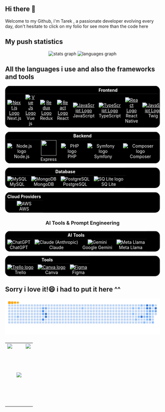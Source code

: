 ## Hi there 👋
<p align="left"> Welcome to my Github, i'm Tarek , a passionate developer evolving every day, don't hesitate to click on my folio for see more than the code here</p>

###
## My push statistics
<div align="center">
  <img src="https://github-readme-stats.vercel.app/api?username=retak18&hide_title=false&hide_rank=false&show_icons=true&include_all_commits=true&count_private=true&disable_animations=false&theme=dracula&locale=en&hide_border=false&order=1" height="150" alt="stats graph"  />
  <img src="https://github-readme-stats.vercel.app/api/top-langs?username=retak18&locale=en&hide_title=false&layout=compact&card_width=320&langs_count=5&theme=dracula&hide_border=false&order=2" height="150" alt="languages graph"  />
</div>

###
## All the languages i use and also the frameworks and tools

<div align="center">
    <table style="background-color: black; color: white; border: none; border-radius: 15px; overflow: hidden;">
    <thead>
      <tr>
        <th colspan="10" align="center" style="color: white;">Frontend</th>
      </tr>
    </thead>
    <tbody>
      <tr>
      <td align="center" style="border: none;">
        <a href="https://nextjs.org/" style="color: white;">
          <img src="https://skillicons.dev/icons?i=nextjs" width="50" height="50" alt="Next.js Logo"/>
        </a>
        <br>Next.js
      </td>
      <td align="center" style="border: none;">
        <a href="https://vuejs.org" style="color: white;">
          <img src="https://cdn.jsdelivr.net/gh/devicons/devicon/icons/vuejs/vuejs-original.svg" alt="Vue Js Logo" width="50" height="50"/>
        </a>
        <br>Vue js
      </td>
      <td align="center" style="border: none;">
        <a href="https://redux.js.org" style="color: white;">
          <img src="https://cdn.jsdelivr.net/gh/devicons/devicon/icons/redux/redux-original.svg" alt="Redux Logo" width="50" height="50"/>
        </a>
        <br>Redux
      </td>
      <td align="center" style="border: none;">
        <a href="https://reactjs.org/" style="color: white;">
          <img src="https://techstack-generator.vercel.app/react-icon.svg" alt="React Logo" width="50" height="50"/>
        </a>
        <br>React
      </td>
      <td align="center" style="border: none;">
        <a href="https://developer.mozilla.org/en-US/docs/Web/JavaScript" style="color: white;">
          <img src="https://techstack-generator.vercel.app/js-icon.svg" alt="JavaScript Logo" width="50" height="50"/>
        </a>
        <br>JavaScript
      </td>
      <td align="center" style="border: none;">
        <a href="https://www.typescriptlang.org/" style="color: white;">
          <img src="https://techstack-generator.vercel.app/ts-icon.svg" alt="TypeScript Logo" width="50" height="50"/>
        </a>
        <br>TypeScript
      </td>
      <td align="center" style="border: none;">
        <a href="https://reactnative.dev/" style="color: white;">
          <img src="https://techstack-generator.vercel.app/react-icon.svg" alt="React Logo" width="50" height="50"/>
        </a>
        <br>React Native
      </td>
      <td align="center" style="border: none;">
        <a href="https://twig.symfony.com" style="color: white;">
          <img src="https://user-images.githubusercontent.com/973783/46407973-3c5dbf80-c72e-11e8-947c-d1fdaaa28f73.png" alt="JavaScript Logo" width="50" height="50"/>
        </a>
        <br>Twig
      </td>
      <td align="center" style="border: none;">
        <a href="https://getbootstrap.com" style="color: white;">
          <img src="https://cdn.jsdelivr.net/gh/devicons/devicon/icons/bootstrap/bootstrap-original.svg" alt="Bootstrap Logo" width="50" height="50"/>
        </a>
        <br>Bootstrap
      </td>
        <td align="center" style="border: none;">
          <a href="https://tailwindcss.com/" style="color: white;">
            <img src="https://cdn.worldvectorlogo.com/logos/tailwindcss.svg" width="50" height="50" alt="Tailwind CSS Logo"/>
          </a>
          <br>Tailwind CSS
        </td>
        </tr>
    </tbody>
  </table>
</div>



<div align="center">
<table style="background-color: black; color: white; border: none; border-radius: 15px; overflow: hidden;">
  <thead>
    <tr>
      <th colspan="5" align="center" style="color: white;">Backend</th>
    </tr>
  </thead>
  <tbody>
    <tr>
      <td align="center" style="border: none;">
        <img src="https://cdn.worldvectorlogo.com/logos/nodejs-icon.svg" width="50" height="50" alt="Node.js logo"/>
          <br>Node.js
      </td>
      <td align="center" style="border: none;">
        <img src="https://skillicons.dev/icons?i=express" width="50" height="50" />
        <br>Express
      </td>
      <td align="center" style="border: none;">
        <img src="https://cdn.jsdelivr.net/gh/devicons/devicon/icons/php/php-original.svg" width="50" height="50" alt="PHP logo"/>
          <br>PHP
      </td>
      <td align="center" style="border: none;">
        <img src="https://cdn.jsdelivr.net/gh/devicons/devicon/icons/symfony/symfony-original.svg" width="50" height="50" alt="Symfony logo"/>
          <br>Symfony
      </td>
      <td align="center" style="border: none;">
        <img src="https://cdn.jsdelivr.net/gh/devicons/devicon/icons/composer/composer-original.svg" width="50" height="50" alt="Composer logo"/>
          <br>Composer
      </td>
  </tbody>
    </tr>
</table>
</div>

<div align="center">
<table style="background-color: black; color: white; border: none; border-radius: 15px; overflow: hidden;">
  <thead>
    <tr>
      <th colspan="5" align="center" style="color: white;">Database</th>
    </tr>
  </thead>
  <tbody>
    <tr>
      <td align="center" style="border: none;">
        <img src="https://techstack-generator.vercel.app/mysql-icon.svg" alt="MySQL" width="50" height="50"/><br>MySQL
      </td>
      <td align="center" style="border: none;">
        <img src="https://skillicons.dev/icons?i=mongodb" alt="MongoDB" width="50" height="50"/><br>MongoDB
      </td>
      <td align="center" style="border: none;">
        <img src="https://skillicons.dev/icons?i=postgresql" alt="PostgreSQL" width="50" height="50"/><br>PostgreSQL
      </td>
      <td align="center" style="border: none;">
        <img src="https://cdn.jsdelivr.net/gh/devicons/devicon/icons/sqlite/sqlite-original.svg" alt="SQ Lite logo" width="50" height="50"/><br>SQ Lite
      </td>
    </tr>
  </tbody>
</table>
</div>
<!--
<h3 align="center">Cloud Computing & DevOps</h3>
<!--
<div align="center">
<table style="background-color: black; color: white; border: none; border-radius: 15px; overflow: hidden;">
  <thead>
    <tr>
      <th colspan="4" align="center" style="color: white;">Containerization & Orchestration</th>
    </tr>
  </thead>
  <tbody>
    <tr>
      <td align="center" style="border: none;">
        <img src="https://techstack-generator.vercel.app/docker-icon.svg" alt="Docker" width="50" height="50"/><br>Docker
      </td>
      <td align="center" style="border: none;">
        <img src="https://techstack-generator.vercel.app/kubernetes-icon.svg" alt="Kubernetes" width="50" height="50"/><br>Kubernetes
      </td>
      <td align="center" style="border: none;">
        <img src="https://helm.sh/img/helm.svg" alt="Helm" width="50" height="50"/><br>Helm
      </td>
      <td align="center" style="border: none;">
        <img src="https://skaffold.dev/images/skaffold-logo-white.png" alt="Skaffold" width="50" height="50"/><br>Skaffold
      </td>
    </tr>
  </tbody>
</table>
</div> 
-->

<div align="center">
<table style="background-color: black; color: white; border: none; border-radius: 15px; overflow: hidden;">
  <thead>
    <tr>
      <th colspan="3" align="center" style="color: white;">Cloud Providers</th>
    </tr>
  </thead>
  <tbody>
    <tr>
      <td align="center" style="border: none;">
        <img src="https://techstack-generator.vercel.app/aws-icon.svg" alt="AWS" width="50" height="50"/><br>AWS
      </td>
    </tr>
  </tbody>
</table>
</div>

<!--
<div align="center">
<table style="background-color: black; color: white; border: none; border-radius: 15px; overflow: hidden;">
  <thead>
    <tr>
      <th colspan="2" align="center" style="color: white;">Infrastructure as Code</th>
    </tr>
  </thead>
  <tbody>
    <tr>
      <td align="center" style="border: none;">
        <img src="https://skillicons.dev/icons?i=terraform" alt="Terraform" width="50" height="50"/><br>Terraform
      </td>
        <td align="center" style="border: none;">
        <img src="https://skillicons.dev/icons?i=ansible" alt="Terraform" width="50" height="50"/><br>Ansible
       </td>
    </tr>
  </tbody>
</table>
</div>
-->
<!--
<h3 align="center">AI/ML & Data Science</h3>
<div align="center">
  <table style="background-color: black; color: white; border: none; border-radius: 15px; overflow: hidden;">
  <thead>
    <tr>
      <th colspan="5" align="center" style="color: white;">Languages & Libraries</th>
    </tr>
  </thead>
  <tbody>
    <tr>
      <td align="center" style="border: none;">
        <img src="https://techstack-generator.vercel.app/python-icon.svg" alt="Python" width="50" height="50"/><br>Python
      </td>
      <td align="center" style="border: none;">
        <img src="https://cdn.worldvectorlogo.com/logos/numpy-1.svg" alt="NumPy" width="50" height="50"/><br>NumPy
      </td>
      <td align="center" style="border: none;">
        <img src="https://github.com/valohai/ml-logos/blob/master/pandas.svg" alt="Pandas" width="80" height="50"/><br>Pandas
      </td>
      <td align="center" style="border: none;">
<!--         <img src="https://cdn.worldvectorlogo.com/logos/tensorflow-2.svg" alt="TensorFlow" width="50" height="50"/> -->
<!--        <img src="https://github.com/KenanGain/KenanGain/blob/main/icons/Tensorflow.gif" alt="TensorFlow" width="80" height="70" /><br>TensorFlow
      </td>
      <td align="center" style="border: none;">
        <img src="https://skillicons.dev/icons?i=pytorch" alt="PyTorch" width="50" height="50"/><br>PyTorch
      </td>
    </tr>
  </tbody>
 </table>
</div>
-->

<h3 align="center"> AI Tools & Prompt Engineering</h3>
<div align="center">
 <table style="background-color: black; color: white; border: none; border-radius: 15px; overflow: hidden;">
  <thead>
    <tr>
      <th colspan="6" align="center" style="color: white;">AI Tools</th>
    </tr>
  </thead>
  <tbody>
    <tr>
      <td align="center" style="border: none;">
        <img src="https://upload.wikimedia.org/wikipedia/commons/0/04/ChatGPT_logo.svg" width="50" height="50" alt="ChatGPT"/><br>ChatGPT
      </td>
       <td align="center" style="border: none;">
        <img src="https://uxwing.com/wp-content/themes/uxwing/download/brands-and-social-media/claude-ai-icon.png" width="50" height="50" alt="Claude (Anthropic)"/><br>Claude 
      </td>
      <td align="center" style="border: none;">
<!--         <img src="https://upload.wikimedia.org/wikipedia/commons/8/8a/Google_Gemini_logo.svg" width="50" height="50" alt="Google Gemini"/> 
      <td align="center" style="border: none;">
        <img src="https://asset.brandfetch.io/idfDTLvPCK/idbbhgStc3.svg" width="80" height="50" alt="Cohere"/><br>Cohere
      </td>-->
        <img src="https://github.com/KenanGain/KenanGain/blob/main/icons/Gemini.gif" alt="Gemini" width="80" height="80" /><br>Google Gemini
      </td>
      <td align="center" style="border: none;">
        <img src="https://upload.wikimedia.org/wikipedia/commons/a/ab/Meta-Logo.png" width="80" height="50" alt="Meta Llama"/><br>Meta Llama
      </td>
    </tr>
  </tbody>
</table>
  <table style="background-color: black; color: white; border: none; border-radius: 15px; overflow: hidden;">
  <thead>
    <tr>
      <th colspan="8" align="center" style="color: white;">Tools</th>
    </tr>
  </thead>
  <tbody>
    <tr>
      <td align="center" style="border: none;">
        <a href="https://trello.com/fr" style="color: white;">
          <img src="https://cdn.jsdelivr.net/gh/devicons/devicon/icons/trello/trello-plain.svg" width="50" height="50" alt="Trello logo"  />
        </a>
        <br>Trello
      </td>
      <td align="center" style="border: none;">
          <a href="https://www.canva.com" style="color: white;" >
  <img src="https://cdn.jsdelivr.net/gh/devicons/devicon/icons/canva/canva-original.svg" width="50" height="50" alt="Canva logo"  />
        </a>
        <br>Canva
      </td>
         <td align="center" style="border: none;">
          <a href="https://www.figma.com" style="color: white;" >
  <img src="https://skillicons.dev/icons?i=figma" alt="Figma" width="50" height="50"/>
          </a>
        <br>Figma
      </td>
    </tr>
  </tbody>
</table>
</div>

###

## Sorry i love it!😄 i had to put it here ^^
<div align = "center">
<img src="https://raw.githubusercontent.com/retak18/retak18/output/ocean.gif" alt="Snake animation" />
</div>

###
<div align = "center" >
  <table>
      <td>

  <img align="right" height="200" src="https://media2.giphy.com/media/v1.Y2lkPTc5MGI3NjExNXp4c3ZpZDBqc245Z2lmeHpxb214am0ydzg5YmV4Zjcyb2ppMHEzdCZlcD12MV9pbnRlcm5hbF9naWZfYnlfaWQmY3Q9Zw/8m7nAJTYvzNUh54HQm/giphy.gif"  />
      </td>
      <td>
      
  <a target="_blank" href="https://tak-expo.vercel.app">
    <img align="center" height="200"
      src="https://tak-expo.vercel.app/Black_hole-folio.webp"/>
  </a>
      </td>
      <td>
  <img align="left" height="200" src="https://media1.giphy.com/media/v1.Y2lkPTc5MGI3NjExemEyYjRwbG9qNnl3eHYzNHd5d3o0N3F4Y3hhNWZnOXNkbGR6b3VpYiZlcD12MV9pbnRlcm5hbF9naWZfYnlfaWQmY3Q9Zw/CuuSHzuc0O166MRfjt/giphy.gif"  />
      </td>
     
  </table>
</div>

<!--
**Retak18/Retak18** is a ✨ _special_ ✨ repository because its `README.md` (this file) appears on your GitHub profile.

Here are some ideas to get you started:

- 🔭 I’m currently working on ...
- 🌱 I’m currently learning ...
- 👯 I’m looking to collaborate on ...
- 🤔 I’m looking for help with ...
- 💬 Ask me about ...
- 📫 How to reach me: ...
- 😄 Pronouns: ...
- ⚡ Fun fact: ...
-->
